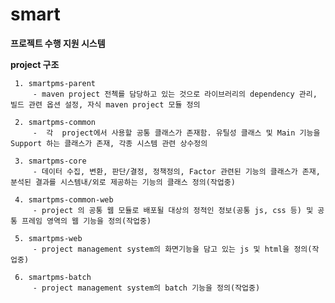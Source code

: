 # smart
 **프로젝트 수행 지원 시스템**
  
  **project 구조**
	 
	 1. smartpms-parent
		 - maven project 전첵를 담당하고 있는 것으로 라이브러리의 dependency 관리, 빌드 관련 옵션 설정, 자식 maven project 모듈 정의
	 
	 2. smartpms-common
		 -  각  project에서 사용할 공통 클래스가 존재함. 유틸성 클래스 및 Main 기능을 Support 하는 클래스가 존재, 각종 시스템 관련 상수정의
		 	 
	 3. smartpms-core
		 - 데이터 수집, 변환, 판단/결정, 정책정의, Factor 관련된 기능의 클래스가 존재, 분석된 결과를 시스템내/외로 제공하는 기능의 클래스 정의(작업중)
		 
	 4. smartpms-common-web
		 - project 의 공통 웹 모듈로 배포될 대상의 정적인 정보(공통 js, css 등) 및 공통 프레임 영역의 웹 기능을 정의(작업중)
		 
	 5. smartpms-web
		 - project management system의 화면기능을 담고 있는 js 및 html을 정의(작업중)
		 
	 6. smartpms-batch
		 - project management system의 batch 기능을 정의(작업중)
